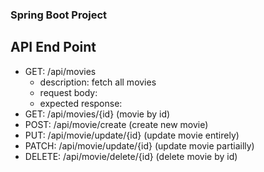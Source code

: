### Spring Boot Project


## API End Point
+ GET: /api/movies
  - description: fetch all movies
  - request body:
  - expected response: 
+ GET: /api/movies/{id} (movie by id)
+ POST: /api/movie/create (create new movie)
+ PUT: /api/movie/update/{id} (update movie entirely)
+ PATCH: /api/movie/update/{id} (update movie partiailly)
+ DELETE: /api/movie/delete/{id} (delete movie by id)
